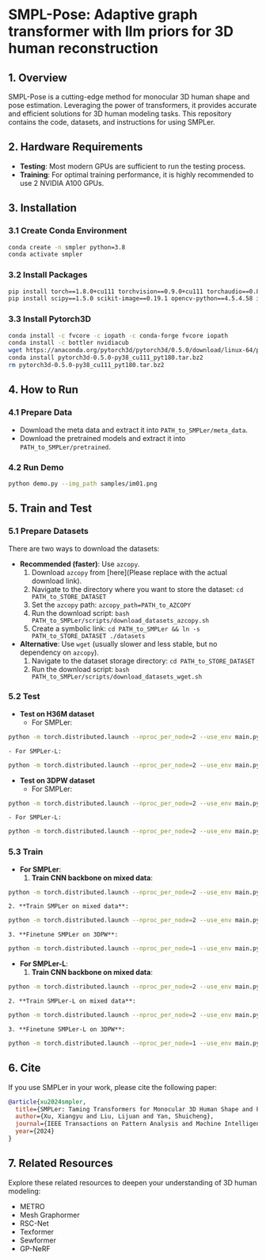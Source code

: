# SMPL-Pose: Adaptive graph transformer with llm priors for 3D human reconstruction

## 1. Overview
SMPL-Pose is a cutting-edge method for monocular 3D human shape and pose estimation. Leveraging the power of transformers, it provides accurate and efficient solutions for 3D human modeling tasks. This repository contains the code, datasets, and instructions for using SMPLer.

## 2. Hardware Requirements
- **Testing**: Most modern GPUs are sufficient to run the testing process.
- **Training**: For optimal training performance, it is highly recommended to use 2 NVIDIA A100 GPUs.

## 3. Installation
### 3.1 Create Conda Environment
```bash
conda create -n smpler python=3.8
conda activate smpler
```
### 3.2 Install Packages
```bash
pip install torch==1.8.0+cu111 torchvision==0.9.0+cu111 torchaudio==0.8.0 -f https://download.pytorch.org/whl/torch_stable.html
pip install scipy==1.5.0 scikit-image==0.19.1 opencv-python==4.5.4.58 imageio matplotlib numpy==1.20.3 chumpy==0.70 ipython ipykernel ipdb smplx==0.1.28 tensorboardx==2.4 tensorboard==2.7.0 easydict pillow==8.4.0
```
### 3.3 Install Pytorch3D
```bash
conda install -c fvcore -c iopath -c conda-forge fvcore iopath
conda install -c bottler nvidiacub
wget https://anaconda.org/pytorch3d/pytorch3d/0.5.0/download/linux-64/pytorch3d-0.5.0-py38_cu111_pyt180.tar.bz2 --no-check-certificate
conda install pytorch3d-0.5.0-py38_cu111_pyt180.tar.bz2
rm pytorch3d-0.5.0-py38_cu111_pyt180.tar.bz2
```

## 4. How to Run
### 4.1 Prepare Data
- Download the meta data and extract it into `PATH_to_SMPLer/meta_data`.
- Download the pretrained models and extract it into `PATH_to_SMPLer/pretrained`.

### 4.2 Run Demo
```bash
python demo.py --img_path samples/im01.png
```

## 5. Train and Test
### 5.1 Prepare Datasets
There are two ways to download the datasets:
- **Recommended (faster)**: Use `azcopy`.
    1. Download `azcopy` from [here](Please replace with the actual download link).
    2. Navigate to the directory where you want to store the dataset: `cd PATH_to_STORE_DATASET`
    3. Set the `azcopy` path: `azcopy_path=PATH_to_AZCOPY`
    4. Run the download script: `bash PATH_to_SMPLer/scripts/download_datasets_azcopy.sh`
    5. Create a symbolic link: `cd PATH_to_SMPLer && ln -s PATH_to_STORE_DATASET ./datasets`
- **Alternative**: Use `wget` (usually slower and less stable, but no dependency on `azcopy`).
    1. Navigate to the dataset storage directory: `cd PATH_to_STORE_DATASET`
    2. Run the download script: `bash PATH_to_SMPLer/scripts/download_datasets_wget.sh`

### 5.2 Test
- **Test on H36M dataset**
    - For SMPLer:
```bash
python -m torch.distributed.launch --nproc_per_node=2 --use_env main.py --eval_only --val_batch_size=128 --model_type=smpler --data_mode=h36m --hrnet_type=w32 --load_checkpoint=pretrained/SMPLer_h36m.pt 
```
    - For SMPLer-L:
```bash
python -m torch.distributed.launch --nproc_per_node=2 --use_env main.py --eval_only --val_batch_size=128 --model_type=smpler --data_mode=h36m --hrnet_type=w48 --load_checkpoint=pretrained/SMPLer-L_h36m.pt 
```
- **Test on 3DPW dataset**
    - For SMPLer:
```bash
python -m torch.distributed.launch --nproc_per_node=2 --use_env main.py --eval_only --val_batch_size=128 --model_type=smpler --data_mode=3dpw --hrnet_type=w32 --load_checkpoint=pretrained/SMPLer_3dpw.pt 
```
    - For SMPLer-L:
```bash
python -m torch.distributed.launch --nproc_per_node=2 --use_env main.py --eval_only --val_batch_size=128 --model_type=smpler --data_mode=3dpw --hrnet_type=w48 --load_checkpoint=pretrained/SMPLer-L_3dpw.pt 
```

### 5.3 Train
- **For SMPLer**:
    1. **Train CNN backbone on mixed data**:
```bash
python -m torch.distributed.launch --nproc_per_node=2 --use_env main.py --exp_name=backbone --batch_size=100 --num_workers=8 --lr=2e-4 --data_mode=h36m --model_type=backbone --num_epochs=50 --hrnet_type=w32  
```
    2. **Train SMPLer on mixed data**:
```bash
python -m torch.distributed.launch --nproc_per_node=2 --use_env main.py --exp_name=smpler --batch_size=100 --num_workers=8 --lr=2e-4 --data_mode=h36m --model_type=smpler --num_epochs=100 --hrnet_type=w32 --load_checkpoint=logs/backbone/checkpoints/epoch_049.pt
```
    3. **Finetune SMPLer on 3DPW**:
```bash
python -m torch.distributed.launch --nproc_per_node=1 --use_env main.py --exp_name=smpler_3dpw --batch_size=32 --num_workers=8 --lr=1e-4 --data_mode=3dpw --model_type=smpler --num_epochs=2 --hrnet_type=w32 --load_checkpoint=logs/smpler/checkpoints/epoch_***.pt --summary_steps=100
```
- **For SMPLer-L**:
    1. **Train CNN backbone on mixed data**:
```bash
python -m torch.distributed.launch --nproc_per_node=2 --use_env main.py --exp_name=backbone-L --batch_size=100 --num_workers=8 --lr=2e-4 --data_mode=h36m --model_type=backbone --num_epochs=50 --hrnet_type=w48  
```
    2. **Train SMPLer-L on mixed data**:
```bash
python -m torch.distributed.launch --nproc_per_node=2 --use_env main.py --exp_name=smpler-L --batch_size=100 --num_workers=8 --lr=2e-4 --data_mode=h36m --model_type=smpler --num_epochs=100 --hrnet_type=w48 --load_checkpoint=logs/backbone-L/checkpoints/epoch_049.pt
```
    3. **Finetune SMPLer-L on 3DPW**:
```bash
python -m torch.distributed.launch --nproc_per_node=1 --use_env main.py --exp_name=smpler-L_3dpw --batch_size=32 --num_workers=8 --lr=1e-4 --data_mode=3dpw --model_type=smpler --num_epochs=2 --hrnet_type=w48 --load_checkpoint=logs/smpler-L/checkpoints/epoch_***.pt --summary_steps=100
```

## 6. Cite
If you use SMPLer in your work, please cite the following paper:
```bibtex
@article{xu2024smpler,
  title={SMPLer: Taming Transformers for Monocular 3D Human Shape and Pose Estimation},
  author={Xu, Xiangyu and Liu, Lijuan and Yan, Shuicheng},
  journal={IEEE Transactions on Pattern Analysis and Machine Intelligence},
  year={2024}
}
```

## 7. Related Resources
Explore these related resources to deepen your understanding of 3D human modeling:
- METRO
- Mesh Graphormer
- RSC-Net
- Texformer
- Sewformer
- GP-NeRF
